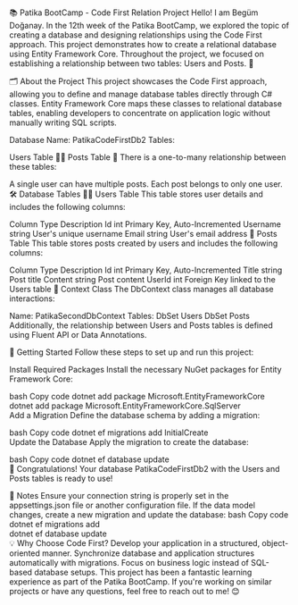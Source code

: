 📚 Patika BootCamp - Code First Relation Project
Hello! I am Begüm Doğanay. In the 12th week of the Patika BootCamp, we explored the topic of creating a database and designing relationships using the Code First approach. This project demonstrates how to create a relational database using Entity Framework Core. Throughout the project, we focused on establishing a relationship between two tables: Users and Posts. 🚀

🗂️ About the Project
This project showcases the Code First approach, allowing you to define and manage database tables directly through C# classes. Entity Framework Core maps these classes to relational database tables, enabling developers to concentrate on application logic without manually writing SQL scripts.

Database Name: PatikaCodeFirstDb2
Tables:

Users Table 🙍‍♀️
Posts Table 📝
There is a one-to-many relationship between these tables:

A single user can have multiple posts.
Each post belongs to only one user.
🛠️ Database Tables
🙍‍♀️ Users Table
This table stores user details and includes the following columns:

Column	Type	Description
Id	int	Primary Key, Auto-Incremented
Username	string	User's unique username
Email	string	User's email address
📝 Posts Table
This table stores posts created by users and includes the following columns:

Column	Type	Description
Id	int	Primary Key, Auto-Incremented
Title	string	Post title
Content	string	Post content
UserId	int	Foreign Key linked to the Users table
📂 Context Class
The DbContext class manages all database interactions:

Name: PatikaSecondDbContext
Tables:
DbSet<User> Users
DbSet<Post> Posts
Additionally, the relationship between Users and Posts tables is defined using Fluent API or Data Annotations.

🔗 Getting Started
Follow these steps to set up and run this project:

Install Required Packages
Install the necessary NuGet packages for Entity Framework Core:

bash
Copy code
dotnet add package Microsoft.EntityFrameworkCore  
dotnet add package Microsoft.EntityFrameworkCore.SqlServer  
Add a Migration
Define the database schema by adding a migration:

bash
Copy code
dotnet ef migrations add InitialCreate  
Update the Database
Apply the migration to create the database:

bash
Copy code
dotnet ef database update  
🎉 Congratulations! Your database PatikaCodeFirstDb2 with the Users and Posts tables is ready to use!

📝 Notes
Ensure your connection string is properly set in the appsettings.json file or another configuration file.
If the data model changes, create a new migration and update the database:
bash
Copy code
dotnet ef migrations add <NewMigrationName>  
dotnet ef database update  
💡 Why Choose Code First?
Develop your application in a structured, object-oriented manner.
Synchronize database and application structures automatically with migrations.
Focus on business logic instead of SQL-based database setups.
This project has been a fantastic learning experience as part of the Patika BootCamp. If you're working on similar projects or have any questions, feel free to reach out to me! 😊
